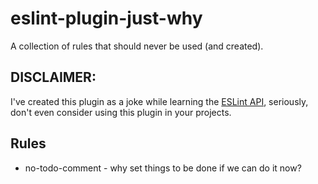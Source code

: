 # eslint-plugin-just-why

A collection of rules that should never be used (and created).

## DISCLAIMER:

I've created this plugin as a joke while learning the [ESLint API](https://eslint.org/docs/developer-guide/nodejs-api), seriously, don't even consider using this plugin in your projects.

## Rules

- no-todo-comment - why set things to be done if we can do it now?
